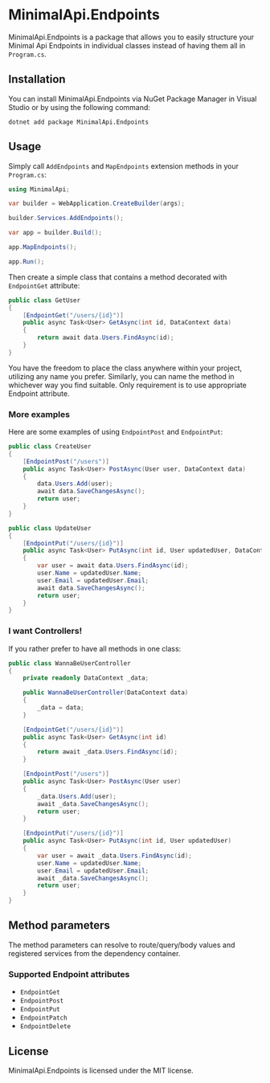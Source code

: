 # MinimalApi.Endpoints

MinimalApi.Endpoints is a package that allows you to easily structure your Minimal Api Endpoints in individual classes instead of having them all in `Program.cs`.

## Installation

You can install MinimalApi.Endpoints via NuGet Package Manager in Visual Studio or by using the following command:

```
dotnet add package MinimalApi.Endpoints
```

## Usage

Simply call `AddEndpoints` and `MapEndpoints` extension methods in your `Program.cs`:

```csharp #6
using MinimalApi;

var builder = WebApplication.CreateBuilder(args);

builder.Services.AddEndpoints();

var app = builder.Build();

app.MapEndpoints();

app.Run();
```

Then create a simple class that contains a method decorated with `EndpointGet` attribute:

```csharp
public class GetUser
{
    [EndpointGet("/users/{id}")]
    public async Task<User> GetAsync(int id, DataContext data)
    {
        return await data.Users.FindAsync(id);
    }
}
```

You have the freedom to place the class anywhere within your project, utilizing any name you prefer. Similarly, you can name the method in whichever way you find suitable.
Only requirement is to use appropriate Endpoint attribute.


### More examples

Here are some examples of using `EndpointPost` and `EndpointPut`:

```csharp
public class CreateUser
{
    [EndpointPost("/users")]
    public async Task<User> PostAsync(User user, DataContext data)
    {
        data.Users.Add(user);
        await data.SaveChangesAsync();
        return user;
    }
}
```

```csharp
public class UpdateUser
{
    [EndpointPut("/users/{id}")]
    public async Task<User> PutAsync(int id, User updatedUser, DataContext data)
    {
        var user = await data.Users.FindAsync(id);
        user.Name = updatedUser.Name;
        user.Email = updatedUser.Email;
        await data.SaveChangesAsync();
        return user;
    }
}
```

### I want Controllers!

If you rather prefer to have all methods in one class:

```csharp
public class WannaBeUserController
{
    private readonly DataContext _data;

    public WannaBeUserController(DataContext data)
    {
        _data = data;
    }

    [EndpointGet("/users/{id}")]
    public async Task<User> GetAsync(int id)
    {
        return await _data.Users.FindAsync(id);
    }

    [EndpointPost("/users")]
    public async Task<User> PostAsync(User user)
    {
        _data.Users.Add(user);
        await _data.SaveChangesAsync();
        return user;
    }

    [EndpointPut("/users/{id}")]
    public async Task<User> PutAsync(int id, User updatedUser)
    {
        var user = await _data.Users.FindAsync(id);
        user.Name = updatedUser.Name;
        user.Email = updatedUser.Email;
        await _data.SaveChangesAsync();
        return user;
    }
}
```

## Method parameters

The method parameters can resolve to route/query/body values and registered services from the dependency container.

### Supported Endpoint attributes

- `EndpointGet`
- `EndpointPost`
- `EndpointPut`
- `EndpointPatch`
- `EndpointDelete`

## License

MinimalApi.Endpoints is licensed under the MIT license.